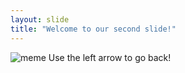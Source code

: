 ```yaml
---
layout: slide
title: "Welcome to our second slide!"
---
```

![meme](https://i.imgur.com/bWhMLs0.png)
Use the left arrow to go back!
